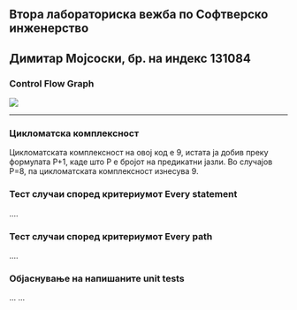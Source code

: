 ## **Втора лабораториска вежба по Софтверско инженерство**

## **Димитар Мојсоски, бр. на индекс 131084**

### **Control Flow Graph**  
  
![](https://33333.cdn.cke-cs.com/kSW7V9NHUXugvhoQeFaf/images/0bfc272e54d1ec3217876fe9a366db88be39a7d875adc900.png)

---

### **Цикломатска комплексност**

Цикломатската комплексност на овој код е 9, истата ја добив преку формулата P+1, каде што P е бројот на предикатни јазли. Во случајoв P=8, па цикломатската комплексност изнесува 9.

### **Тест случаи според критериумот Every statement**

....

### **Тест случаи според критериумот Every path**

....

### **Објаснување на напишаните unit tests**

... ...

